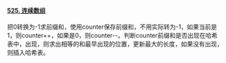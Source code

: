 #### [525. 连续数组](https://leetcode.cn/problems/contiguous-array/)

把0转换为-1求前缀和，使用counter保存前缀和，不用实际转为-1，如果当前是1，则counter++，如果是0，则counter--。判断counter前缀和是否出现在哈希表中，出现，则求出相等的和最早出现的位置，更新最大的长度，如果没有出现，则插入哈希表。